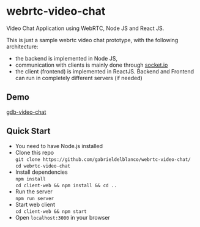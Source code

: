 # webrtc-video-chat
Video Chat Application using WebRTC, Node JS and React JS.  

This is just a sample webrtc video chat prototype, with the following architecture:

* the backend is implemented in Node JS, 
* communication with clients is mainly done through [socket.io](https://github.com/socketio/socket.io) 
* the client (frontend) is implemented in ReactJS. Backend and Frontend can run in completely different servers (if needed)

## Demo
[gdb-video-chat](https://gdb-video-chat.herokuapp.com/)

## Quick Start
* You need to have Node.js installed
* Clone this repo <br />
`git clone https://github.com/gabrieldelblanco/webrtc-video-chat/`<br />
`cd webrtc-video-chat`
* Install dependencies <br />
`npm install`<br />
`cd client-web && npm install && cd ..`
* Run the server <br />
`npm run server`
* Start web client <br />
`cd client-web && npm start`
* Open `localhost:3000` in your browser

